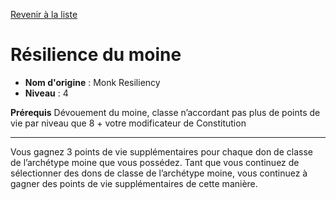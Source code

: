 [Revenir à la liste](..)

# Résilience du moine

 * **Nom d'origine** : Monk Resiliency
 * **Niveau** : 4


<p><strong>Prérequis</strong> Dévouement du moine, classe n’accordant pas plus de points de vie par niveau que 8 + votre modificateur de Constitution</p>
<hr>
<p>Vous gagnez 3 points de vie supplémentaires pour chaque don de classe de l’archétype moine que vous possédez. Tant que vous continuez de sélectionner des dons de classe de l’archétype moine, vous continuez à gagner des points de vie supplémentaires de cette manière.</p>